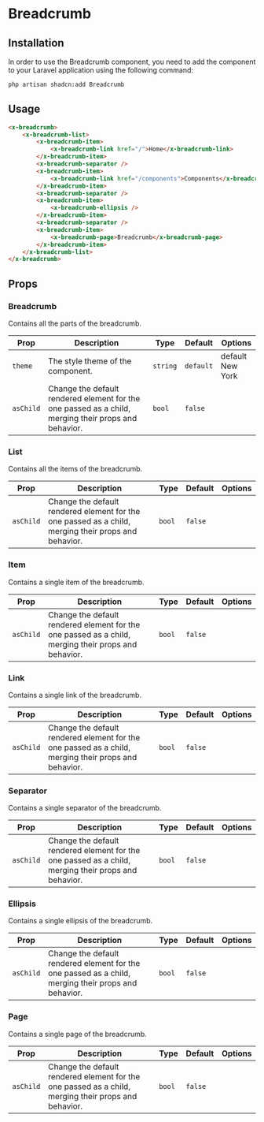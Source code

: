# Breadcrumb

## Installation

In order to use the Breadcrumb component, you need to add the component to your Laravel application using the following command:

```bash
php artisan shadcn:add Breadcrumb
```

## Usage

```html
<x-breadcrumb>
	<x-breadcrumb-list>
		<x-breadcrumb-item>
			<x-breadcrumb-link href="/">Home</x-breadcrumb-link>
		</x-breadcrumb-item>
		<x-breadcrumb-separator />
		<x-breadcrumb-item>
			<x-breadcrumb-link href="/components">Components</x-breadcrumb-link>
		</x-breadcrumb-item>
		<x-breadcrumb-separator />
		<x-breadcrumb-item>
			<x-breadcrumb-ellipsis />
		</x-breadcrumb-item>
		<x-breadcrumb-separator />
		<x-breadcrumb-item>
			<x-breadcrumb-page>Breadcrumb</x-breadcrumb-page>
		</x-breadcrumb-item>
	</x-breadcrumb-list>
</x-breadcrumb>
```

## Props

### Breadcrumb

Contains all the parts of the breadcrumb.

| Prop      | Description                                                                                          | Type     | Default   | Options                |
|-----------|------------------------------------------------------------------------------------------------------|----------|-----------|------------------------|
| `theme`   | The style theme of the component.                                                                    | `string` | `default` | default <br/> New York |
| `asChild` | Change the default rendered element for the one passed as a child, merging their props and behavior. | `bool`   | `false`   |                        |

### List

Contains all the items of the breadcrumb.

| Prop      | Description                                                                                          | Type     | Default   | Options                                                 |
|-----------|------------------------------------------------------------------------------------------------------|----------|-----------|---------------------------------------------------------|
| `asChild` | Change the default rendered element for the one passed as a child, merging their props and behavior. | `bool`   | `false`   |                                                         |

### Item

Contains a single item of the breadcrumb.

| Prop      | Description                                                                                          | Type     | Default   | Options                                                 |
|-----------|------------------------------------------------------------------------------------------------------|----------|-----------|---------------------------------------------------------|
| `asChild` | Change the default rendered element for the one passed as a child, merging their props and behavior. | `bool`   | `false`   |                                                         |

### Link

Contains a single link of the breadcrumb.

| Prop      | Description                                                                                          | Type     | Default   | Options                                                 |
|-----------|------------------------------------------------------------------------------------------------------|----------|-----------|---------------------------------------------------------|
| `asChild` | Change the default rendered element for the one passed as a child, merging their props and behavior. | `bool`   | `false`   |                                                         |

### Separator

Contains a single separator of the breadcrumb.

| Prop      | Description                                                                                          | Type     | Default   | Options                                                 |
|-----------|------------------------------------------------------------------------------------------------------|----------|-----------|---------------------------------------------------------|
| `asChild` | Change the default rendered element for the one passed as a child, merging their props and behavior. | `bool`   | `false`   |                                                         |

### Ellipsis

Contains a single ellipsis of the breadcrumb.

| Prop      | Description                                                                                          | Type     | Default   | Options                                                 |
|-----------|------------------------------------------------------------------------------------------------------|----------|-----------|---------------------------------------------------------|
| `asChild` | Change the default rendered element for the one passed as a child, merging their props and behavior. | `bool`   | `false`   |                                                         |

### Page

Contains a single page of the breadcrumb.

| Prop      | Description                                                                                          | Type     | Default   | Options                                                 |
|-----------|------------------------------------------------------------------------------------------------------|----------|-----------|---------------------------------------------------------|
| `asChild` | Change the default rendered element for the one passed as a child, merging their props and behavior. | `bool`   | `false`   |                                                         |